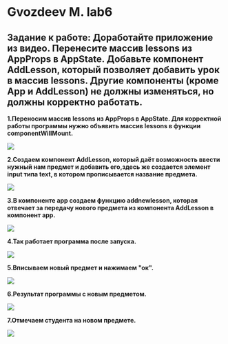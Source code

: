 # Gvozdeev M. lab6
## Задание к работе: Доработайте приложение из видео. Перенесите массив lessons из AppProps в AppState. Добавьте компонент AddLesson, который позволяет добавить урок в массив lessons. Другие компоненты (кроме App и AddLesson) не должны изменяться, но должны корректно работать.

**1.Переносим массив lessons из AppProps в AppState. Для корректной работы программы нужно объявить массив lessons в функции componentWillMount.**

<img src= https://sun9-42.userapi.com/c854520/v854520644/226d04/cxmZsZZR6Pw.jpg>

**2.Создаем компонент AddLesson, который даёт возможность ввести нужный нам предмет и добавить его,здесь же создается элемент input типа text, в котором прописывается название предмета.**

<img src= https://sun9-4.userapi.com/c854520/v854520644/226d1b/LCmR8J-BJTw.jpg>

**3.В компоненте app создаем функцию addnewlesson, которая отвечает за передачу нового предмета из компонента AddLesson в компонент app.**

<img src= https://sun9-59.userapi.com/c854520/v854520644/226d2c/_kTHBZIfT4Y.jpg>

**4.Так работает программа после запуска.**

<img src= https://sun9-35.userapi.com/c854520/v854520644/226d4f/G-bJ8ofh9b8.jpg>

**5.Вписываем новый предмет и нажимаем "ок".**

<img src= https://sun9-4.userapi.com/c854520/v854520644/226d5d/6YVHccf2lR4.jpg>

**6.Результат программы с новым предметом.**

<img src= https://sun9-72.userapi.com/c854520/v854520644/226d78/KQyMMZW9KY4.jpg>

**7.Отмечаем студента на новом предмете.**

<img src= https://sun9-34.userapi.com/c854520/v854520644/226d66/czAO7Y0Cti0.jpg>